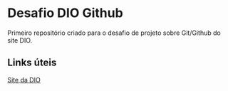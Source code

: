 # Desafio DIO Github
Primeiro repositório criado para o desafio de projeto sobre Git/Github do site DIO.

## Links úteis
[Site da DIO](https://web.dio.me/home)
